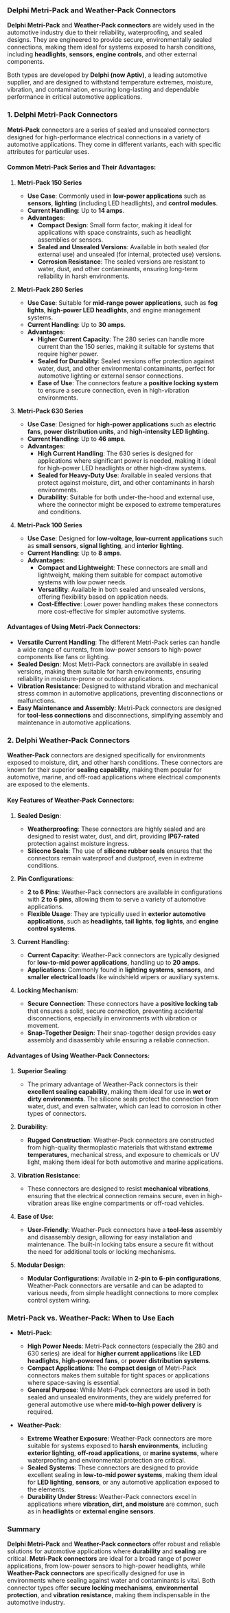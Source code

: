 ### **Delphi Metri-Pack and Weather-Pack Connectors**

**Delphi Metri-Pack** and **Weather-Pack connectors** are widely used in the automotive industry due to their reliability, waterproofing, and sealed designs. They are engineered to provide secure, environmentally sealed connections, making them ideal for systems exposed to harsh conditions, including **headlights**, **sensors**, **engine controls**, and other external components.

Both types are developed by **Delphi (now Aptiv)**, a leading automotive supplier, and are designed to withstand temperature extremes, moisture, vibration, and contamination, ensuring long-lasting and dependable performance in critical automotive applications.

### 1. **Delphi Metri-Pack Connectors**

**Metri-Pack** connectors are a series of sealed and unsealed connectors designed for high-performance electrical connections in a variety of automotive applications. They come in different variants, each with specific attributes for particular uses.

#### Common Metri-Pack Series and Their Advantages:

1. **Metri-Pack 150 Series**
   - **Use Case**: Commonly used in **low-power applications** such as **sensors**, **lighting** (including LED headlights), and **control modules**.
   - **Current Handling**: Up to **14 amps**.
   - **Advantages**:
     - **Compact Design**: Small form factor, making it ideal for applications with space constraints, such as headlight assemblies or sensors.
     - **Sealed and Unsealed Versions**: Available in both sealed (for external use) and unsealed (for internal, protected use) versions.
     - **Corrosion Resistance**: The sealed versions are resistant to water, dust, and other contaminants, ensuring long-term reliability in harsh environments.

2. **Metri-Pack 280 Series**
   - **Use Case**: Suitable for **mid-range power applications**, such as **fog lights**, **high-power LED headlights**, and engine management systems.
   - **Current Handling**: Up to **30 amps**.
   - **Advantages**:
     - **Higher Current Capacity**: The 280 series can handle more current than the 150 series, making it suitable for systems that require higher power.
     - **Sealed for Durability**: Sealed versions offer protection against water, dust, and other environmental contaminants, perfect for automotive lighting or external sensor connections.
     - **Ease of Use**: The connectors feature a **positive locking system** to ensure a secure connection, even in high-vibration environments.

3. **Metri-Pack 630 Series**
   - **Use Case**: Designed for **high-power applications** such as **electric fans**, **power distribution units**, and **high-intensity LED lighting**.
   - **Current Handling**: Up to **46 amps**.
   - **Advantages**:
     - **High Current Handling**: The 630 series is designed for applications where significant power is needed, making it ideal for high-power LED headlights or other high-draw systems.
     - **Sealed for Heavy-Duty Use**: Available in sealed versions that protect against moisture, dirt, and other contaminants in harsh environments.
     - **Durability**: Suitable for both under-the-hood and external use, where the connector might be exposed to extreme temperatures and conditions.

4. **Metri-Pack 100 Series**
   - **Use Case**: Designed for **low-voltage, low-current applications** such as **small sensors**, **signal lighting**, and **interior lighting**.
   - **Current Handling**: Up to **8 amps**.
   - **Advantages**:
     - **Compact and Lightweight**: These connectors are small and lightweight, making them suitable for compact automotive systems with low power needs.
     - **Versatility**: Available in both sealed and unsealed versions, offering flexibility based on application needs.
     - **Cost-Effective**: Lower power handling makes these connectors more cost-effective for simpler automotive systems.

#### Advantages of Using Metri-Pack Connectors:
- **Versatile Current Handling**: The different Metri-Pack series can handle a wide range of currents, from low-power sensors to high-power components like fans or lighting.
- **Sealed Design**: Most Metri-Pack connectors are available in sealed versions, making them suitable for harsh environments, ensuring reliability in moisture-prone or outdoor applications.
- **Vibration Resistance**: Designed to withstand vibration and mechanical stress common in automotive applications, preventing disconnections or malfunctions.
- **Easy Maintenance and Assembly**: Metri-Pack connectors are designed for **tool-less connections** and disconnections, simplifying assembly and maintenance in automotive applications.

### 2. **Delphi Weather-Pack Connectors**

**Weather-Pack** connectors are designed specifically for environments exposed to moisture, dirt, and other harsh conditions. These connectors are known for their superior **sealing capability**, making them popular for automotive, marine, and off-road applications where electrical components are exposed to the elements.

#### Key Features of Weather-Pack Connectors:

1. **Sealed Design**:
   - **Weatherproofing**: These connectors are highly sealed and are designed to resist water, dust, and dirt, providing **IP67-rated** protection against moisture ingress.
   - **Silicone Seals**: The use of **silicone rubber seals** ensures that the connectors remain waterproof and dustproof, even in extreme conditions.

2. **Pin Configurations**:
   - **2 to 6 Pins**: Weather-Pack connectors are available in configurations with **2 to 6 pins**, allowing them to serve a variety of automotive applications.
   - **Flexible Usage**: They are typically used in **exterior automotive applications**, such as **headlights**, **tail lights**, **fog lights**, and **engine control systems**.

3. **Current Handling**:
   - **Current Capacity**: Weather-Pack connectors are typically designed for **low-to-mid power applications**, handling up to **20 amps**.
   - **Applications**: Commonly found in **lighting systems**, **sensors**, and **smaller electrical loads** like windshield wipers or auxiliary systems.

4. **Locking Mechanism**:
   - **Secure Connection**: These connectors have a **positive locking tab** that ensures a solid, secure connection, preventing accidental disconnections, especially in environments with vibration or movement.
   - **Snap-Together Design**: Their snap-together design provides easy assembly and disassembly while ensuring a reliable connection.

#### Advantages of Using Weather-Pack Connectors:

1. **Superior Sealing**:
   - The primary advantage of Weather-Pack connectors is their **excellent sealing capability**, making them ideal for use in **wet or dirty environments**. The silicone seals protect the connection from water, dust, and even saltwater, which can lead to corrosion in other types of connectors.

2. **Durability**:
   - **Rugged Construction**: Weather-Pack connectors are constructed from high-quality thermoplastic materials that withstand **extreme temperatures**, mechanical stress, and exposure to chemicals or UV light, making them ideal for both automotive and marine applications.

3. **Vibration Resistance**:
   - These connectors are designed to resist **mechanical vibrations**, ensuring that the electrical connection remains secure, even in high-vibration areas like engine compartments or off-road vehicles.

4. **Ease of Use**:
   - **User-Friendly**: Weather-Pack connectors have a **tool-less** assembly and disassembly design, allowing for easy installation and maintenance. The built-in locking tabs ensure a secure fit without the need for additional tools or locking mechanisms.

5. **Modular Design**:
   - **Modular Configurations**: Available in **2-pin to 6-pin configurations**, Weather-Pack connectors are versatile and can be adapted to various needs, from simple headlight connections to more complex control system wiring.

### Metri-Pack vs. Weather-Pack: When to Use Each

- **Metri-Pack**:
  - **High Power Needs**: Metri-Pack connectors (especially the 280 and 630 series) are ideal for **higher current applications** like **LED headlights**, **high-powered fans**, or **power distribution systems**.
  - **Compact Applications**: The **compact design** of Metri-Pack connectors makes them suitable for tight spaces or applications where space-saving is essential.
  - **General Purpose**: While Metri-Pack connectors are used in both sealed and unsealed environments, they are widely preferred for general automotive use where **mid-to-high power delivery** is required.

- **Weather-Pack**:
  - **Extreme Weather Exposure**: Weather-Pack connectors are more suitable for systems exposed to **harsh environments**, including **exterior lighting**, **off-road applications**, or **marine systems**, where waterproofing and environmental protection are critical.
  - **Sealed Systems**: These connectors are designed to provide excellent sealing in **low-to-mid power systems**, making them ideal for **LED lighting**, **sensors**, or any automotive application exposed to the elements.
  - **Durability Under Stress**: Weather-Pack connectors excel in applications where **vibration, dirt, and moisture** are common, such as in **headlights** or **external engine sensors**.

### Summary

**Delphi Metri-Pack** and **Weather-Pack connectors** offer robust and reliable solutions for automotive applications where **durability** and **sealing** are critical. **Metri-Pack connectors** are ideal for a broad range of power applications, from low-power sensors to high-power headlights, while **Weather-Pack connectors** are specifically designed for use in environments where sealing against water and contaminants is vital. Both connector types offer **secure locking mechanisms**, **environmental protection**, and **vibration resistance**, making them indispensable in the automotive industry.